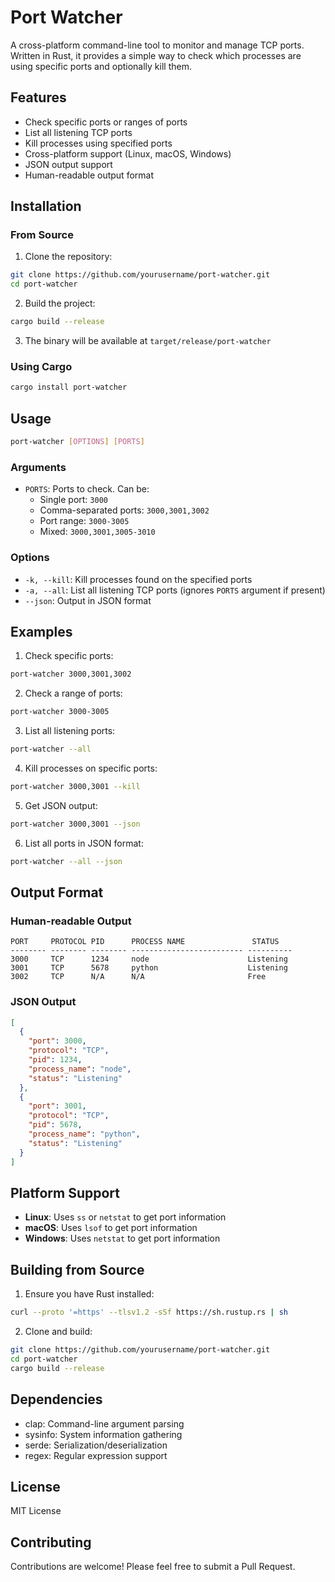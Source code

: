 # Port Watcher

A cross-platform command-line tool to monitor and manage TCP ports. Written in Rust, it provides a simple way to check which processes are using specific ports and optionally kill them.

## Features

- Check specific ports or ranges of ports
- List all listening TCP ports
- Kill processes using specified ports
- Cross-platform support (Linux, macOS, Windows)
- JSON output support
- Human-readable output format

## Installation

### From Source

1. Clone the repository:

```bash
git clone https://github.com/yourusername/port-watcher.git
cd port-watcher
```

2. Build the project:

```bash
cargo build --release
```

3. The binary will be available at `target/release/port-watcher`

### Using Cargo

```bash
cargo install port-watcher
```

## Usage

```bash
port-watcher [OPTIONS] [PORTS]
```

### Arguments

- `PORTS`: Ports to check. Can be:
  - Single port: `3000`
  - Comma-separated ports: `3000,3001,3002`
  - Port range: `3000-3005`
  - Mixed: `3000,3001,3005-3010`

### Options

- `-k, --kill`: Kill processes found on the specified ports
- `-a, --all`: List all listening TCP ports (ignores `PORTS` argument if present)
- `--json`: Output in JSON format

## Examples

1. Check specific ports:

```bash
port-watcher 3000,3001,3002
```

2. Check a range of ports:

```bash
port-watcher 3000-3005
```

3. List all listening ports:

```bash
port-watcher --all
```

4. Kill processes on specific ports:

```bash
port-watcher 3000,3001 --kill
```

5. Get JSON output:

```bash
port-watcher 3000,3001 --json
```

6. List all ports in JSON format:

```bash
port-watcher --all --json
```

## Output Format

### Human-readable Output

```
PORT     PROTOCOL PID      PROCESS NAME               STATUS
-------- -------- -------- ------------------------- ----------
3000     TCP      1234     node                      Listening
3001     TCP      5678     python                    Listening
3002     TCP      N/A      N/A                       Free
```

### JSON Output

```json
[
  {
    "port": 3000,
    "protocol": "TCP",
    "pid": 1234,
    "process_name": "node",
    "status": "Listening"
  },
  {
    "port": 3001,
    "protocol": "TCP",
    "pid": 5678,
    "process_name": "python",
    "status": "Listening"
  }
]
```

## Platform Support

- **Linux**: Uses `ss` or `netstat` to get port information
- **macOS**: Uses `lsof` to get port information
- **Windows**: Uses `netstat` to get port information

## Building from Source

1. Ensure you have Rust installed:

```bash
curl --proto '=https' --tlsv1.2 -sSf https://sh.rustup.rs | sh
```

2. Clone and build:

```bash
git clone https://github.com/yourusername/port-watcher.git
cd port-watcher
cargo build --release
```

## Dependencies

- clap: Command-line argument parsing
- sysinfo: System information gathering
- serde: Serialization/deserialization
- regex: Regular expression support

## License

MIT License

## Contributing

Contributions are welcome! Please feel free to submit a Pull Request.
